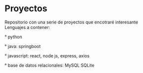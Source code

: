 # Proyectos
 Repositorio con una serie de proyectos que encotraré interesante
Lenguajes a contener:

° python

° java: springboot

° javascript: react, node js, express, axios

° base de datos relacionales: MySQL SQLite

 
